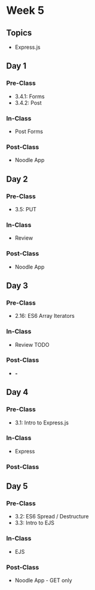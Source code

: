 # Week 5

## Topics

* Express.js

## Day 1

### Pre-Class

* 3.4.1: Forms
* 3.4.2: Post

### In-Class

* Post Forms

### Post-Class

* Noodle App

## Day 2

### Pre-Class

* 3.5: PUT

### In-Class

* Review

### Post-Class

* Noodle App

## Day 3

### Pre-Class

* 2.16: ES6 Array Iterators

### In-Class

* Review TODO

### **Post-Class**

* **-**

## Day 4

### Pre-Class

* 3.1: Intro to Express.js

### In-Class

* Express

### Post-Class

## Day 5

### Pre-Class

* 3.2: ES6 Spread / Destructure
* 3.3: Intro to EJS

### In-Class

* EJS

### Post-Class

* Noodle App - GET only


